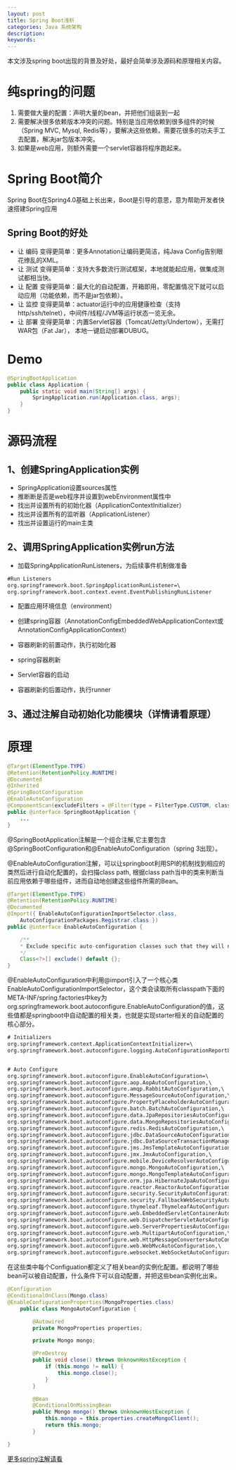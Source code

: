 ```yaml
---
layout: post
title: Spring Boot浅析
categories: Java 系统架构
description: 
keywords: 
---
```


本文涉及spring boot出现的背景及好处，最好会简单涉及源码和原理相关内容。

# 纯spring的问题
1. 需要做大量的配置：声明大量的bean，并把他们组装到一起
2. 需要解决很多依赖版本冲突的问题。特别是当应用依赖到很多组件的时候（Spring MVC, Mysql, Redis等），要解决这些依赖，需要花很多的功夫手工去配置，解决jar包版本冲突。
3. 如果是web应用，则额外需要一个servlet容器将程序跑起来。

# Spring Boot简介
Spring Boot在Spring4.0基础上长出来，Boot是引导的意思，意为帮助开发者快速搭建Spring应用

## Spring Boot的好处
- 让 编码 变得更简单：更多Annotation让编码更简洁，纯Java Config告别眼花缭乱的XML。
- 让 测试 变得更简单：支持大多数流行测试框架，本地就能起应用，做集成测试都相当快。
- 让 配置 变得更简单：最大化的自动配置，开箱即用，零配置情况下就可以启动应用（功能依赖，而不是jar包依赖）。
- 让 监控 变得更简单：actuator运行中的应用健康检查（支持http/ssh/telnet），中间件/线程/JVM等运行状态一览无余。
- 让 部署 变得更简单：内置Servlet容器（Tomcat/Jetty/Undertow），无需打WAR包（Fat Jar）， 本地一键启动部署DUBUG。


# Demo
```java
@SpringBootApplication
public class Application {
    public static void main(String[] args) {
        SpringApplication.run(Application.class, args);
    }
}
```


# 源码流程

## 1、创建SpringApplication实例
- SpringApplication设置sources属性
- 推断断是否是web程序并设置到webEnvironment属性中
- 找出并设置所有的初始化器（ApplicationContextInitializer）
- 找出并设置所有的监听器（ApplicationListener）
- 找出并设置运行的main主类

## 2、调用SpringApplication实例run方法

- 加载SpringApplicationRunListeners，为后续事件机制做准备
```XML 
#Run Listeners
org.springframework.boot.SpringApplicationRunListener=\
org.springframework.boot.context.event.EventPublishingRunListener
```
- 配置应用环境信息（environment）

- 创建spring容器（AnnotationConfigEmbeddedWebApplicationContext或AnnotationConfigApplicationContext）

- 容器刷新的前置动作，执行初始化器

- spring容器刷新

- Servlet容器的启动

- 容器刷新的后置动作，执行runner

## 3、通过注解自动初始化功能模块（详情请看原理）



# 原理
```java
@Target(ElementType.TYPE)
@Retention(RetentionPolicy.RUNTIME)
@Documented
@Inherited
@SpringBootConfiguration
@EnableAutoConfiguration
@ComponentScan(excludeFilters = @Filter(type = FilterType.CUSTOM, classes = TypeExcludeFilter.class))
public @interface SpringBootApplication {
    ...
}
```

@SpringBootApplication注解是一个组合注解,它主要包含@SpringBootConfiguration和@EnableAutoConfiguration（spring 3出现）。

@EnableAutoConfiguration注解，可以让springboot利用SPI的机制找到相应的类然后进行自动化配置的，会扫描class path, 根据class path当中的类来判断当前应用依赖于哪些组件，进而自动地创建这些组件所需的Bean。

```java
@Target(ElementType.TYPE)
@Retention(RetentionPolicy.RUNTIME)
@Documented
@Import({ EnableAutoConfigurationImportSelector.class,
    AutoConfigurationPackages.Registrar.class })
public @interface EnableAutoConfiguration {

    /**
    * Exclude specific auto-configuration classes such that they will never be applied.
    */
    Class<?>[] exclude() default {};
}
```

@EnableAutoConfiguration中利用@import引入了一个核心类EnableAutoConfigurationImportSelector，这个类会读取所有classpath下面的META-INF/spring.factories中key为org.springframework.boot.autoconfigure.EnableAutoConfiguration的值，这些值都是springboot中自动配置的相关类，也就是实现starter相关的自动配置的核心部分。

```XML
# Initializers
org.springframework.context.ApplicationContextInitializer=\
org.springframework.boot.autoconfigure.logging.AutoConfigurationReportLoggingInitializer


# Auto Configure
org.springframework.boot.autoconfigure.EnableAutoConfiguration=\
org.springframework.boot.autoconfigure.aop.AopAutoConfiguration,\
org.springframework.boot.autoconfigure.amqp.RabbitAutoConfiguration,\
org.springframework.boot.autoconfigure.MessageSourceAutoConfiguration,\
org.springframework.boot.autoconfigure.PropertyPlaceholderAutoConfiguration,\
org.springframework.boot.autoconfigure.batch.BatchAutoConfiguration,\
org.springframework.boot.autoconfigure.data.JpaRepositoriesAutoConfiguration,\
org.springframework.boot.autoconfigure.data.MongoRepositoriesAutoConfiguration,\
org.springframework.boot.autoconfigure.redis.RedisAutoConfiguration,\
org.springframework.boot.autoconfigure.jdbc.DataSourceAutoConfiguration,\
org.springframework.boot.autoconfigure.jdbc.DataSourceTransactionManagerAutoConfiguration,\
org.springframework.boot.autoconfigure.jms.JmsTemplateAutoConfiguration,\
org.springframework.boot.autoconfigure.jmx.JmxAutoConfiguration,\
org.springframework.boot.autoconfigure.mobile.DeviceResolverAutoConfiguration,\
org.springframework.boot.autoconfigure.mongo.MongoAutoConfiguration,\
org.springframework.boot.autoconfigure.mongo.MongoTemplateAutoConfiguration,\
org.springframework.boot.autoconfigure.orm.jpa.HibernateJpaAutoConfiguration,\
org.springframework.boot.autoconfigure.reactor.ReactorAutoConfiguration,\
org.springframework.boot.autoconfigure.security.SecurityAutoConfiguration,\
org.springframework.boot.autoconfigure.security.FallbackWebSecurityAutoConfiguration,\
org.springframework.boot.autoconfigure.thymeleaf.ThymeleafAutoConfiguration,\
org.springframework.boot.autoconfigure.web.EmbeddedServletContainerAutoConfiguration,\
org.springframework.boot.autoconfigure.web.DispatcherServletAutoConfiguration,\
org.springframework.boot.autoconfigure.web.ServerPropertiesAutoConfiguration,\
org.springframework.boot.autoconfigure.web.MultipartAutoConfiguration,\
org.springframework.boot.autoconfigure.web.HttpMessageConvertersAutoConfiguration,\
org.springframework.boot.autoconfigure.web.WebMvcAutoConfiguration,\
org.springframework.boot.autoconfigure.websocket.WebSocketAutoConfiguration
```

在这些类中每个Configuation都定义了相关bean的实例化配置。都说明了哪些bean可以被自动配置，什么条件下可以自动配置，并把这些bean实例化出来。
```java
@Configuration
@ConditionalOnClass(Mongo.class)
@EnableConfigurationProperties(MongoProperties.class)
    public class MongoAutoConfiguration {

        @Autowired
        private MongoProperties properties;

        private Mongo mongo;

        @PreDestroy
        public void close() throws UnknownHostException {
            if (this.mongo != null) {
                this.mongo.close();
            }
        }

        @Bean
        @ConditionalOnMissingBean
        public Mongo mongo() throws UnknownHostException {
            this.mongo = this.properties.createMongoClient();
            return this.mongo;
        }

}
```

[更多spring注解请看](https://bingoex.github.io/2017/11/10/spring/)








